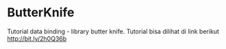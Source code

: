 # ButterKnife
Tutorial data binding - library butter knife. Tutorial bisa dilihat di link berikut http://bit.ly/2h0Q36b
